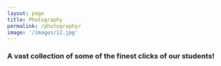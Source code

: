 ```yaml
---
layout: page
title: Photography
permalink: /photography/
image: '/images/12.jpg'
---
```


### A vast collection of some of the finest clicks of our students!

